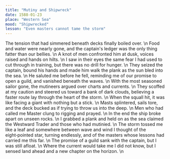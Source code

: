```yaml
---
title: "Mutiny and Shipwreck"
date: 1588-01-23
place: "Western Sea"
mood: "Shipwrecked"
lesson: "Even masters cannot tame the storm"
---
```

The tension that had simmered beneath decks finally boiled over.  \n
Food and water were nearly gone, and the captain's ledger was the only thing fatter than our bellies.  \n
A knot of men confronted him at dusk, voices raised and hands on hilts.  \n
I saw in their eyes the same fear I had used to cut through in training, but there was no drill for hunger.  \n
They seized the captain, bound his hands and made him walk the plank as the sun bled into the sea.  \n
He saluted me before he fell, reminding me of our promise to open a guild, and vanished beneath the waves.  \n
With the most seasoned sailor gone, the mutineers argued over charts and currents.  \n
They scoffed at my caution and steered us toward a bank of dark clouds, believing a faster route lay through the heart of the storm.  \n
When the squall hit, it was like facing a giant with nothing but a stick.  \n
Masts splintered, sails tore, and the deck bucked as if trying to throw us into the deep.  \n
Men who had called me Master clung to rigging and prayed.  \n
In the end the ship broke apart on unseen rocks.  \n
I grabbed a plank and held on as the sea claimed the Westward Trader and those who had mutinied.  \n
The storm tossed me like a leaf and somewhere between wave and wind I thought of the eight‑pointed star, turning endlessly, and of the masters whose lessons had carried me this far.  \n
The promise of a guild sank with the captain, but I was still afloat.  \n
Where the current would take me I did not know, but I sensed land ahead and a new chapter on the horizon.  \n
